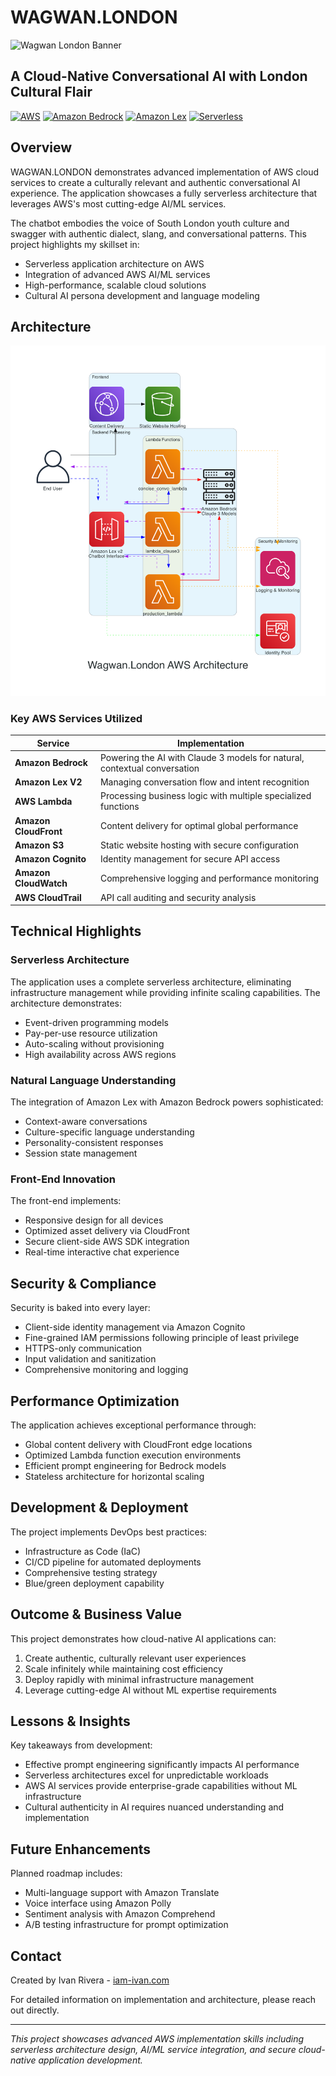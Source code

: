 # WAGWAN.LONDON

![Wagwan London Banner](html/images/title_text_bw_.png)

## A Cloud-Native Conversational AI with London Cultural Flair

[![AWS](https://img.shields.io/badge/AWS-Powered-orange?style=flat-square&logo=amazon-aws)](https://aws.amazon.com/)
[![Amazon Bedrock](https://img.shields.io/badge/Bedrock-Claude_3-purple?style=flat-square&logo=amazon)](https://aws.amazon.com/bedrock/)
[![Amazon Lex](https://img.shields.io/badge/Lex-v2-blue?style=flat-square&logo=amazon)](https://aws.amazon.com/lex/)
[![Serverless](https://img.shields.io/badge/Architecture-Serverless-green?style=flat-square&logo=serverless)](https://aws.amazon.com/serverless/)

## Overview

WAGWAN.LONDON demonstrates advanced implementation of AWS cloud services to create a culturally relevant and authentic conversational AI experience. The application showcases a fully serverless architecture that leverages AWS's most cutting-edge AI/ML services.

The chatbot embodies the voice of South London youth culture and swagger with authentic dialect, slang, and conversational patterns. This project highlights my skillset in:

- Serverless application architecture on AWS
- Integration of advanced AWS AI/ML services
- High-performance, scalable cloud solutions
- Cultural AI persona development and language modeling

## Architecture

![AWS Architecture Diagram](wagwan_london_architecture.png)

### Key AWS Services Utilized

| Service | Implementation |
|---------|----------------|
| **Amazon Bedrock** | Powering the AI with Claude 3 models for natural, contextual conversation |
| **Amazon Lex V2** | Managing conversation flow and intent recognition |
| **AWS Lambda** | Processing business logic with multiple specialized functions |
| **Amazon CloudFront** | Content delivery for optimal global performance |
| **Amazon S3** | Static website hosting with secure configuration |
| **Amazon Cognito** | Identity management for secure API access |
| **Amazon CloudWatch** | Comprehensive logging and performance monitoring |
| **AWS CloudTrail** | API call auditing and security analysis |

## Technical Highlights

### Serverless Architecture

The application uses a complete serverless architecture, eliminating infrastructure management while providing infinite scaling capabilities. The architecture demonstrates:

- Event-driven programming models
- Pay-per-use resource utilization
- Auto-scaling without provisioning
- High availability across AWS regions

### Natural Language Understanding

The integration of Amazon Lex with Amazon Bedrock powers sophisticated:

- Context-aware conversations
- Culture-specific language understanding
- Personality-consistent responses
- Session state management

### Front-End Innovation

The front-end implements:

- Responsive design for all devices
- Optimized asset delivery via CloudFront
- Secure client-side AWS SDK integration
- Real-time interactive chat experience

## Security & Compliance

Security is baked into every layer:

- Client-side identity management via Amazon Cognito
- Fine-grained IAM permissions following principle of least privilege
- HTTPS-only communication
- Input validation and sanitization
- Comprehensive monitoring and logging

## Performance Optimization

The application achieves exceptional performance through:

- Global content delivery with CloudFront edge locations
- Optimized Lambda function execution environments
- Efficient prompt engineering for Bedrock models
- Stateless architecture for horizontal scaling

## Development & Deployment

The project implements DevOps best practices:

- Infrastructure as Code (IaC)
- CI/CD pipeline for automated deployments
- Comprehensive testing strategy
- Blue/green deployment capability

## Outcome & Business Value

This project demonstrates how cloud-native AI applications can:

1. Create authentic, culturally relevant user experiences
2. Scale infinitely while maintaining cost efficiency
3. Deploy rapidly with minimal infrastructure management
4. Leverage cutting-edge AI without ML expertise requirements

## Lessons & Insights

Key takeaways from development:

- Effective prompt engineering significantly impacts AI performance
- Serverless architectures excel for unpredictable workloads
- AWS AI services provide enterprise-grade capabilities without ML infrastructure
- Cultural authenticity in AI requires nuanced understanding and implementation

## Future Enhancements

Planned roadmap includes:

- Multi-language support with Amazon Translate
- Voice interface using Amazon Polly
- Sentiment analysis with Amazon Comprehend
- A/B testing infrastructure for prompt optimization

## Contact

Created by Ivan Rivera - [iam-ivan.com](https://iam-ivan.com)

For detailed information on implementation and architecture, please reach out directly.

---

*This project showcases advanced AWS implementation skills including serverless architecture design, AI/ML service integration, and secure cloud-native application development.* 